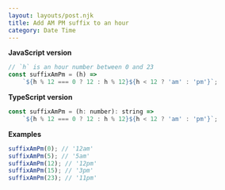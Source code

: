 ```yaml
---
layout: layouts/post.njk
title: Add AM PM suffix to an hour
category: Date Time
---
```


**JavaScript version**

```js
// `h` is an hour number between 0 and 23
const suffixAmPm = (h) =>
	`${h % 12 === 0 ? 12 : h % 12}${h < 12 ? 'am' : 'pm'}`;
```

**TypeScript version**

```js
const suffixAmPm = (h: number): string =>
	`${h % 12 === 0 ? 12 : h % 12}${h < 12 ? 'am' : 'pm'}`;
```

**Examples**

```js
suffixAmPm(0); // '12am'
suffixAmPm(5); // '5am'
suffixAmPm(12); // '12pm'
suffixAmPm(15); // '3pm'
suffixAmPm(23); // '11pm'
```
